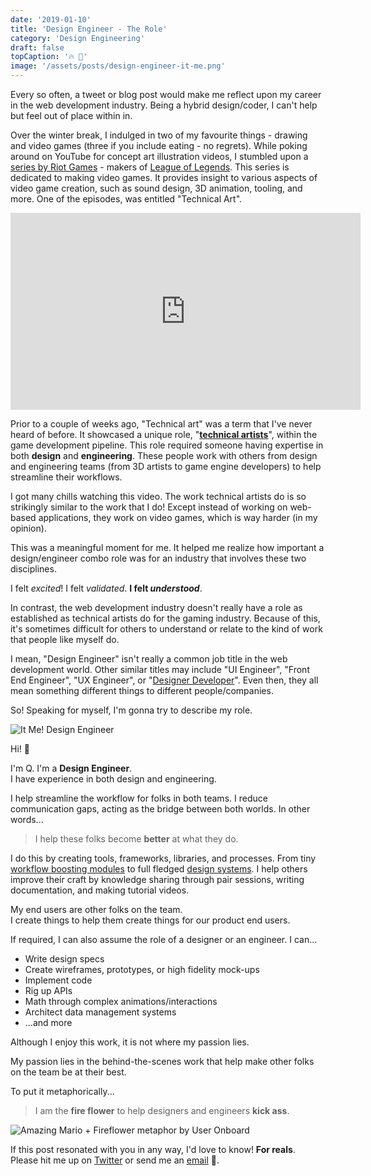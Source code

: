 ```yaml
---
date: '2019-01-10'
title: 'Design Engineer - The Role'
category: 'Design Engineering'
draft: false
topCaption: '🔥 🌷'
image: '/assets/posts/design-engineer-it-me.png'
---
```


Every so often, a tweet or blog post would make me reflect upon my career in the web development industry. Being a hybrid design/coder, I can't help but feel out of place within in.

<!-- more -->

Over the winter break, I indulged in two of my favourite things - drawing and video games (three if you include eating - no regrets). While poking around on YouTube for concept art illustration videos, I stumbled upon a [series by Riot Games](https://www.youtube.com/watch?v=RqRoXLLwJ8g&list=PL42m9XiTqPHJdJuVXO6Vf5ta5D07peiVx) - makers of [League of Legends](https://play.na.leagueoflegends.com/en_US). This series is dedicated to making video games. It provides insight to various aspects of video game creation, such as sound design, 3D animation, tooling, and more. One of the episodes, was entitled "Technical Art".

<iframe width="560" height="315" src="https://www.youtube.com/embed/kr7XYXMM7-U" frameborder="0" allow="accelerometer; autoplay; encrypted-media; gyroscope; picture-in-picture" allowfullscreen></iframe>

Prior to a couple of weeks ago, "Technical art" was a term that I've never heard of before. It showcased a unique role, "[**technical artists**](https://www.youtube.com/results?search_query=technical+artists)", within the game development pipeline. This role required someone having expertise in both **design** and **engineering**. These people work with others from design and engineering teams (from 3D artists to game engine developers) to help streamline their workflows.

I got many chills watching this video. The work technical artists do is so strikingly similar to the work that I do! Except instead of working on web-based applications, they work on video games, which is way harder (in my opinion).

This was a meaningful moment for me. It helped me realize how important a design/engineer combo role was for an industry that involves these two disciplines.

I felt _excited_! I felt _validated_. **I felt _understood_**.

In contrast, the web development industry doesn't really have a role as established as technical artists do for the gaming industry. Because of this, it's sometimes difficult for others to understand or relate to the kind of work that people like myself do.

I mean, "Design Engineer" isn't really a common job title in the web development world. Other similar titles may include "UI Engineer", "Front End Engineer", "UX Engineer", or "[Designer Developer](https://medium.com/@katherinemartinez/the-unicorn-hybrid-designer-developer-5e89607d5fe0)". Even then, they all mean something different things to different people/companies.

So! Speaking for myself, I'm gonna try to describe my role.

![It Me! Design Engineer](/assets/posts/design-engineer-it-me.png)

Hi! 👋

I'm Q. I'm a **Design Engineer**.<br />
I have experience in both design and engineering.

I help streamline the workflow for folks in both teams. I reduce communication gaps, acting as the bridge between both worlds. In other words...

> I help these folks become **better** at what they do.

I do this by creating tools, frameworks, libraries, and processes. From tiny [workflow boosting modules](https://github.com/helpscout/prestart) to full fledged [design systems](https://github.com/helpscout/hsds-react). I help others improve their craft by knowledge sharing through pair sessions, writing documentation, and making tutorial videos.

My end users are other folks on the team.<br />
I create things to help them create things for our product end users.

If required, I can also assume the role of a designer or an engineer. I can...

-   Write design specs
-   Create wireframes, prototypes, or high fidelity mock-ups
-   Implement code
-   Rig up APIs
-   Math through complex animations/interactions
-   Architect data management systems
-   ...and more

Although I enjoy this work, it is not where my passion lies.

My passion lies in the behind-the-scenes work that help make other folks on the team be at their best.

To put it metaphorically...

> I am the **fire flower** to help designers and engineers **kick ass**.

![Amazing Mario + Fireflower metaphor by User Onboard](/assets/posts/mario-fireflower-useronboard.png "Reference to this amazing illustration by <a href='https://www.useronboard.com/'>User Onboard</a>.")

If this post resonated with you in any way, I'd love to know! **For reals**.<br />
Please hit me up on [Twitter](https://twitter.com/itsjonq) or send me an [email](/contact) 🤗.

